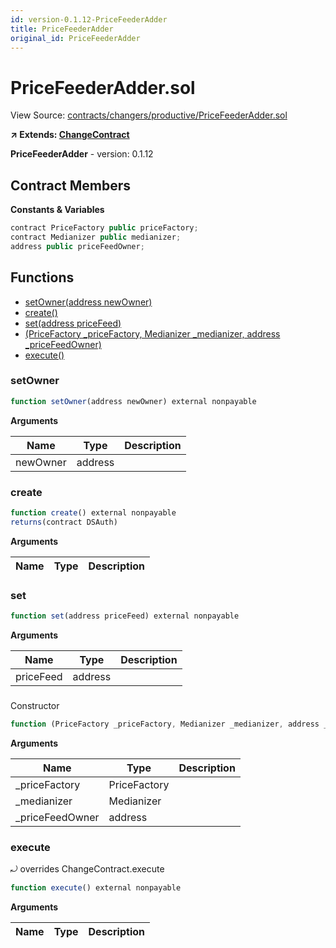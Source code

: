 ```yaml
---
id: version-0.1.12-PriceFeederAdder
title: PriceFeederAdder
original_id: PriceFeederAdder
---
```


# PriceFeederAdder.sol

View Source: [contracts/changers/productive/PriceFeederAdder.sol](../../contracts/changers/productive/PriceFeederAdder.sol)

**↗ Extends: [ChangeContract](ChangeContract.md)**

**PriceFeederAdder** - version: 0.1.12

## Contract Members
**Constants & Variables**

```js
contract PriceFactory public priceFactory;
contract Medianizer public medianizer;
address public priceFeedOwner;

```

## Functions

- [setOwner(address newOwner)](#setowner)
- [create()](#create)
- [set(address priceFeed)](#set)
- [(PriceFactory _priceFactory, Medianizer _medianizer, address _priceFeedOwner)](#)
- [execute()](#execute)

### setOwner

```js
function setOwner(address newOwner) external nonpayable
```

**Arguments**

| Name        | Type           | Description  |
| ------------- |------------- | -----|
| newOwner | address |  | 

### create

```js
function create() external nonpayable
returns(contract DSAuth)
```

**Arguments**

| Name        | Type           | Description  |
| ------------- |------------- | -----|

### set

```js
function set(address priceFeed) external nonpayable
```

**Arguments**

| Name        | Type           | Description  |
| ------------- |------------- | -----|
| priceFeed | address |  | 

### 

Constructor

```js
function (PriceFactory _priceFactory, Medianizer _medianizer, address _priceFeedOwner) public nonpayable
```

**Arguments**

| Name        | Type           | Description  |
| ------------- |------------- | -----|
| _priceFactory | PriceFactory |  | 
| _medianizer | Medianizer |  | 
| _priceFeedOwner | address |  | 

### execute

⤾ overrides ChangeContract.execute

```js
function execute() external nonpayable
```

**Arguments**

| Name        | Type           | Description  |
| ------------- |------------- | -----|

